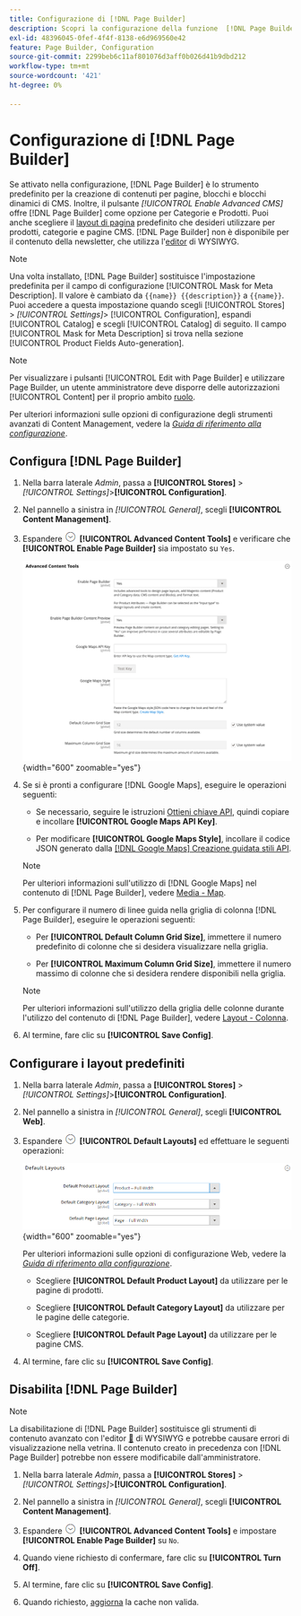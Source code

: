```yaml
---
title: Configurazione di [!DNL Page Builder]
description: Scopri la configurazione della funzione  [!DNL Page Builder]  in Admin for Adobe Commerce and Magento Open Source.
exl-id: 48396045-0fef-4f4f-8138-e6d969560e42
feature: Page Builder, Configuration
source-git-commit: 2299beb6c11af801076d3aff0b026d41b9dbd212
workflow-type: tm+mt
source-wordcount: '421'
ht-degree: 0%

---
```


# Configurazione di [!DNL Page Builder]

Se attivato nella configurazione, [!DNL Page Builder] è lo strumento predefinito per la creazione di contenuti per pagine, blocchi e blocchi dinamici di CMS. Inoltre, il pulsante _[!UICONTROL Enable Advanced CMS]_&#x200B;offre [!DNL Page Builder] come opzione per Categorie e Prodotti. Puoi anche scegliere il [layout di pagina](../content-design/page-layout.md) predefinito che desideri utilizzare per prodotti, categorie e pagine CMS. [!DNL Page Builder] non è disponibile per il contenuto della newsletter, che utilizza l&#39;[editor](../content-design/editor.md) di WYSIWYG.

>[!NOTE]
>
>Una volta installato, [!DNL Page Builder] sostituisce l&#39;impostazione predefinita per il campo di configurazione [!UICONTROL Mask for Meta Description]. Il valore è cambiato da `{{name}} {{description}}` a `{{name}}`.
><br>
>Puoi accedere a questa impostazione quando scegli [!UICONTROL Stores] > _[!UICONTROL Settings]_> [!UICONTROL Configuration], espandi [!UICONTROL Catalog] e scegli [!UICONTROL Catalog] di seguito. Il campo [!UICONTROL Mask for Meta Description] si trova nella sezione [!UICONTROL Product Fields Auto-generation].

>[!NOTE]
>
>Per visualizzare i pulsanti [!UICONTROL Edit with Page Builder] e utilizzare Page Builder, un utente amministratore deve disporre delle autorizzazioni [!UICONTROL Content] per il proprio ambito [ruolo](../systems/permissions-user-roles.md).

Per ulteriori informazioni sulle opzioni di configurazione degli strumenti avanzati di Content Management, vedere la [_Guida di riferimento alla configurazione_](../configuration-reference/general/content-management.md).

## Configura [!DNL Page Builder]

1. Nella barra laterale _Admin_, passa a **[!UICONTROL Stores]** > _[!UICONTROL Settings]_>**[!UICONTROL Configuration]**.

1. Nel pannello a sinistra in _[!UICONTROL General]_, scegli **[!UICONTROL Content Management]**.

1. Espandere ![Selettore di espansione](../assets/icon-display-expand.png) **[!UICONTROL Advanced Content Tools]** e verificare che **[!UICONTROL Enable Page Builder]** sia impostato su `Yes`.

   ![Strumenti di contenuto avanzati](../configuration-reference/general/assets/content-management-advanced-content-tools.png){width="600" zoomable="yes"}

1. Se si è pronti a configurare [!DNL Google Maps], eseguire le operazioni seguenti:

   - Se necessario, seguire le istruzioni [Ottieni chiave API][1], quindi copiare e incollare **[!UICONTROL Google Maps API Key]**.

   - Per modificare **[!UICONTROL Google Maps Style]**, incollare il codice JSON generato dalla [[!DNL Google Maps] Creazione guidata stili API][2].

   >[!NOTE]
   >
   >Per ulteriori informazioni sull&#39;utilizzo di [!DNL Google Maps] nel contenuto di [!DNL Page Builder], vedere [Media - Map](map.md).

1. Per configurare il numero di linee guida nella griglia di colonna [!DNL Page Builder], eseguire le operazioni seguenti:

   - Per **[!UICONTROL Default Column Grid Size]**, immettere il numero predefinito di colonne che si desidera visualizzare nella griglia.

   - Per **[!UICONTROL Maximum Column Grid Size]**, immettere il numero massimo di colonne che si desidera rendere disponibili nella griglia.

   >[!NOTE]
   >
   >Per ulteriori informazioni sull&#39;utilizzo della griglia delle colonne durante l&#39;utilizzo del contenuto di [!DNL Page Builder], vedere [Layout - Colonna](column.md).

1. Al termine, fare clic su **[!UICONTROL Save Config]**.

## Configurare i layout predefiniti

1. Nella barra laterale _Admin_, passa a **[!UICONTROL Stores]** > _[!UICONTROL Settings]_>**[!UICONTROL Configuration]**.

1. Nel pannello a sinistra in _[!UICONTROL General]_, scegli **[!UICONTROL Web]**.

1. Espandere ![Selettore di espansione](../assets/icon-display-expand.png) **[!UICONTROL Default Layouts]** ed effettuare le seguenti operazioni:

   ![Layout predefiniti](../configuration-reference/general/assets/web-default-layouts.png){width="600" zoomable="yes"}

   Per ulteriori informazioni sulle opzioni di configurazione Web, vedere la [_Guida di riferimento alla configurazione_](../configuration-reference/general/web.md#default-layouts).

   - Scegliere **[!UICONTROL Default Product Layout]** da utilizzare per le pagine di prodotti.

   - Scegliere **[!UICONTROL Default Category Layout]** da utilizzare per le pagine delle categorie.

   - Scegliere **[!UICONTROL Default Page Layout]** da utilizzare per le pagine CMS.

1. Al termine, fare clic su **[!UICONTROL Save Config]**.

## Disabilita [!DNL Page Builder]

>[!NOTE]
>
>La disabilitazione di [!DNL Page Builder] sostituisce gli strumenti di contenuto avanzato con l&#39;editor [&#128279;](../content-design/editor.md) di WYSIWYG e potrebbe causare errori di visualizzazione nella vetrina.  Il contenuto creato in precedenza con [!DNL Page Builder] potrebbe non essere modificabile dall&#39;amministratore.

1. Nella barra laterale _Admin_, passa a **[!UICONTROL Stores]** > _[!UICONTROL Settings]_>**[!UICONTROL Configuration]**.

1. Nel pannello a sinistra in _[!UICONTROL General]_, scegli **[!UICONTROL Content Management]**.

1. Espandere ![Selettore di espansione](../assets/icon-display-expand.png) **[!UICONTROL Advanced Content Tools]** e impostare **[!UICONTROL Enable Page Builder]** su `No`.

1. Quando viene richiesto di confermare, fare clic su **[!UICONTROL Turn Off]**.

1. Al termine, fare clic su **[!UICONTROL Save Config]**.

1. Quando richiesto, [aggiorna](../systems/cache-management.md) la cache non valida.

[1]: https://developers.google.com/maps/documentation/javascript/get-api-key
[2]: https://mapstyle.withgoogle.com/
